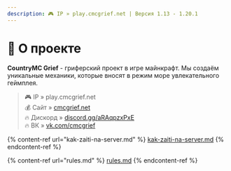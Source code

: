 ```yaml
---
description: 🎮 IP » play.cmcgrief.net | Версия 1.13 - 1.20.1
---
```


# 👋 О проекте

**CountryMC Grief** - гриферский проект в игре майнкрафт. Мы создаём уникальные механики, которые вносят в режим море увлекательного геймплея.

> 🎮 IP » play.cmcgrief.net\
> 💰 Сайт » [cmcgrief.net](https://cmcgrief.net/)\
> 🔥 Дискорд » [discord.gg/aRAqpzxPxE](https://discord.gg/aRAqpzxPxE)\
> 🔥 ВК » [vk.com/cmcgrief](https://vk.com/cmcgrief)

{% content-ref url="kak-zaiti-na-server.md" %}
[kak-zaiti-na-server.md](kak-zaiti-na-server.md)
{% endcontent-ref %}

{% content-ref url="rules.md" %}
[rules.md](rules.md)
{% endcontent-ref %}
